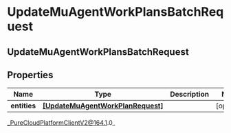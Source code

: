 # UpdateMuAgentWorkPlansBatchRequest

## UpdateMuAgentWorkPlansBatchRequest

## Properties

|Name | Type | Description | Notes|
|------------ | ------------- | ------------- | -------------|
| **entities** | [**[UpdateMuAgentWorkPlanRequest]**]([UpdateMuAgentWorkPlanRequest]) |  | [optional] |



_PureCloudPlatformClientV2@164.1.0_
